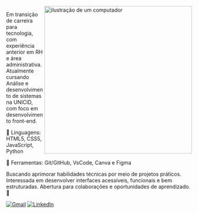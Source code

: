 

<img src="https://raw.githubusercontent.com/MicaelliMedeiros/micaellimedeiros/master/image/computer-illustration.png" alt="ilustração de um computador" min-width="400px" max-width="400px" width="400px" align="right">

<p align="left"> 
  Em transição de carreira para tecnologia, com experiência anterior em RH e área administrativa. Atualmente cursando Análise e desenvolvimento de sistemas na UNICID, com foco em desenvolvimento front-end.
</p>

<p align="left">
  🦄 Linguagens: HTML5, CSS5, JavaScript, Python
</p>

<p align="left">
  💼 Ferramentas: Git/GitHub, VsCode, Canva e Figma
</p>

<p align="left">
  Buscando aprimorar habilidades técnicas por meio de projetos práticos. Interessada em desenvolver interfaces acessíveis, funcionais e bem estruturadas. Abertura para colaborações e oportunidades de aprendizado. 🚀
</p>

<p align="left">
  <a href="#" title="Gmail">
  <img src="https://img.shields.io/badge/-Gmail-FF0000?style=flat-square&labelColor=FF0000&logo=gmail&logoColor=white&link=LINK-DO-SEU-GMAIL" alt="Gmail"/></a>
  <a href="#" title="LinkedIn">
  <img src="https://img.shields.io/badge/-Linkedin-0e76a8?style=flat-square&logo=Linkedin&logoColor=white&link=https://www.linkedin.com/in/laurademedeirosalves?utm_source=share&utm_campaign=share_via&utm_content=profile&utm_medium=android_app" alt="LinkedIn"/></a>
</p>